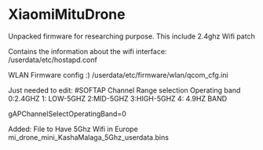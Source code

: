 # XiaomiMituDrone
Unpacked firmware for researching purpose. This include 2.4ghz Wifi patch

Contains the information about the wifi interface: /userdata/etc/hostapd.conf

WLAN Firmware config :) /userdata/etc/firmware/wlan/qcom_cfg.ini

Just needed to edit:
#SOFTAP Channel Range selection Operating band
 0:2.4GHZ 
 1: LOW-5GHZ 
 2:MID-5GHZ 
 3:HIGH-5GHZ 
 4: 4.9HZ BAND
 
gAPChannelSelectOperatingBand=0

Added: File to Have 5Ghz Wifi in Europe
mi_drone_mini_KashaMalaga_5Ghz_userdata.bins


